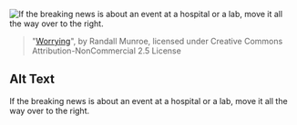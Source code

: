 ![If the breaking news is about an event at a hospital or a lab, move it all the way over to the right.](https://imgs.xkcd.com/comics/worrying.png)
> "[Worrying](https://xkcd.com/1468/)", by Randall Munroe, licensed under Creative Commons Attribution-NonCommercial 2.5 License

## Alt Text
If the breaking news is about an event at a hospital or a lab, move it all the way over to the right.
